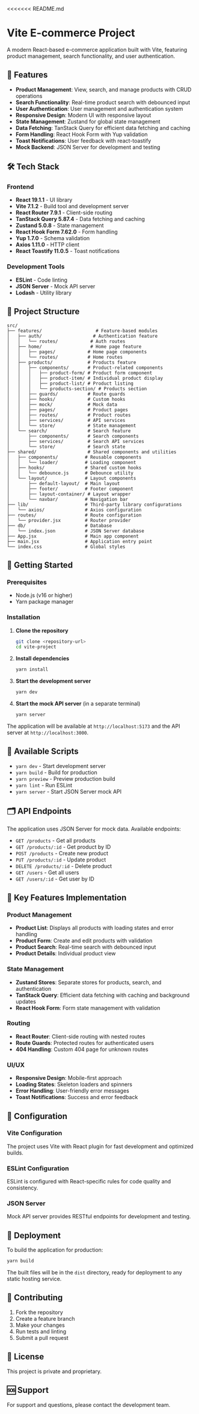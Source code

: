 <<<<<<< README.md
# Vite E-commerce Project

A modern React-based e-commerce application built with Vite, featuring product management, search functionality, and user authentication.

## 🚀 Features

- **Product Management**: View, search, and manage products with CRUD operations
- **Search Functionality**: Real-time product search with debounced input
- **User Authentication**: User management and authentication system
- **Responsive Design**: Modern UI with responsive layout
- **State Management**: Zustand for global state management
- **Data Fetching**: TanStack Query for efficient data fetching and caching
- **Form Handling**: React Hook Form with Yup validation
- **Toast Notifications**: User feedback with react-toastify
- **Mock Backend**: JSON Server for development and testing

## 🛠️ Tech Stack

### Frontend
- **React 19.1.1** - UI library
- **Vite 7.1.2** - Build tool and development server
- **React Router 7.9.1** - Client-side routing
- **TanStack Query 5.87.4** - Data fetching and caching
- **Zustand 5.0.8** - State management
- **React Hook Form 7.62.0** - Form handling
- **Yup 1.7.0** - Schema validation
- **Axios 1.11.0** - HTTP client
- **React Toastify 11.0.5** - Toast notifications

### Development Tools
- **ESLint** - Code linting
- **JSON Server** - Mock API server
- **Lodash** - Utility library

## 📁 Project Structure

```
src/
├── features/                    # Feature-based modules
│   ├── auth/                   # Authentication feature
│   │   └── routes/            # Auth routes
│   ├── home/                  # Home page feature
│   │   ├── pages/            # Home page components
│   │   └── routes/           # Home routes
│   ├── products/             # Products feature
│   │   ├── components/       # Product-related components
│   │   │   ├── product-form/ # Product form component
│   │   │   ├── product-item/ # Individual product display
│   │   │   ├── product-list/ # Product listing
│   │   │   └── products-section/ # Products section
│   │   ├── guards/           # Route guards
│   │   ├── hooks/            # Custom hooks
│   │   ├── mock/             # Mock data
│   │   ├── pages/            # Product pages
│   │   ├── routes/           # Product routes
│   │   ├── services/         # API services
│   │   └── store/            # State management
│   └── search/               # Search feature
│       ├── components/       # Search components
│       ├── services/         # Search API services
│       └── store/            # Search state
├── shared/                   # Shared components and utilities
│   ├── components/          # Reusable components
│   │   └── loader/          # Loading component
│   ├── hooks/               # Shared custom hooks
│   │   └── debounce.js      # Debounce utility
│   └── layout/              # Layout components
│       ├── default-layout/  # Main layout
│       ├── footer/          # Footer component
│       ├── layout-container/ # Layout wrapper
│       └── navbar/          # Navigation bar
├── lib/                     # Third-party library configurations
│   └── axios/               # Axios configuration
├── routes/                  # Route configuration
│   └── provider.jsx         # Router provider
├── db/                      # Database
│   └── index.json           # JSON Server database
├── App.jsx                  # Main app component
├── main.jsx                 # Application entry point
└── index.css                # Global styles
```

## 🚀 Getting Started

### Prerequisites
- Node.js (v16 or higher)
- Yarn package manager

### Installation

1. **Clone the repository**
   ```bash
   git clone <repository-url>
   cd vite-project
   ```

2. **Install dependencies**
   ```bash
   yarn install
   ```

3. **Start the development server**
   ```bash
   yarn dev
   ```

4. **Start the mock API server** (in a separate terminal)
   ```bash
   yarn server
   ```

The application will be available at `http://localhost:5173` and the API server at `http://localhost:3000`.

## 📜 Available Scripts

- `yarn dev` - Start development server
- `yarn build` - Build for production
- `yarn preview` - Preview production build
- `yarn lint` - Run ESLint
- `yarn server` - Start JSON Server mock API

## 🗂️ API Endpoints

The application uses JSON Server for mock data. Available endpoints:

- `GET /products` - Get all products
- `GET /products/:id` - Get product by ID
- `POST /products` - Create new product
- `PUT /products/:id` - Update product
- `DELETE /products/:id` - Delete product
- `GET /users` - Get all users
- `GET /users/:id` - Get user by ID

## 🎯 Key Features Implementation

### Product Management
- **Product List**: Displays all products with loading states and error handling
- **Product Form**: Create and edit products with validation
- **Product Search**: Real-time search with debounced input
- **Product Details**: Individual product view

### State Management
- **Zustand Stores**: Separate stores for products, search, and authentication
- **TanStack Query**: Efficient data fetching with caching and background updates
- **React Hook Form**: Form state management with validation

### Routing
- **React Router**: Client-side routing with nested routes
- **Route Guards**: Protected routes for authenticated users
- **404 Handling**: Custom 404 page for unknown routes

### UI/UX
- **Responsive Design**: Mobile-first approach
- **Loading States**: Skeleton loaders and spinners
- **Error Handling**: User-friendly error messages
- **Toast Notifications**: Success and error feedback

## 🔧 Configuration

### Vite Configuration
The project uses Vite with React plugin for fast development and optimized builds.

### ESLint Configuration
ESLint is configured with React-specific rules for code quality and consistency.

### JSON Server
Mock API server provides RESTful endpoints for development and testing.

## 🚀 Deployment

To build the application for production:

```bash
yarn build
```

The built files will be in the `dist` directory, ready for deployment to any static hosting service.

## 🤝 Contributing
1. Fork the repository
2. Create a feature branch
3. Make your changes
4. Run tests and linting
5. Submit a pull request

## 📝 License
This project is private and proprietary.

## 🆘 Support
For support and questions, please contact the development team.